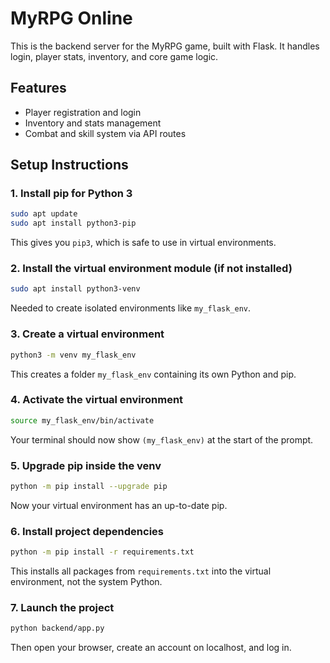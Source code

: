 # MyRPG Online

This is the backend server for the MyRPG game, built with Flask. It handles login, player stats, inventory, and core game logic.

## Features

* Player registration and login
* Inventory and stats management
* Combat and skill system via API routes

## Setup Instructions

### 1. Install pip for Python 3

```bash
sudo apt update
sudo apt install python3-pip
```

This gives you `pip3`, which is safe to use in virtual environments.

### 2. Install the virtual environment module (if not installed)

```bash
sudo apt install python3-venv
```

Needed to create isolated environments like `my_flask_env`.

### 3. Create a virtual environment

```bash
python3 -m venv my_flask_env
```

This creates a folder `my_flask_env` containing its own Python and pip.

### 4. Activate the virtual environment

```bash
source my_flask_env/bin/activate
```

Your terminal should now show `(my_flask_env)` at the start of the prompt.

### 5. Upgrade pip inside the venv

```bash
python -m pip install --upgrade pip
```

Now your virtual environment has an up-to-date pip.

### 6. Install project dependencies

```bash
python -m pip install -r requirements.txt
```

This installs all packages from `requirements.txt` into the virtual environment, not the system Python.

### 7. Launch the project

```bash
python backend/app.py
```

Then open your browser, create an account on localhost, and log in.

